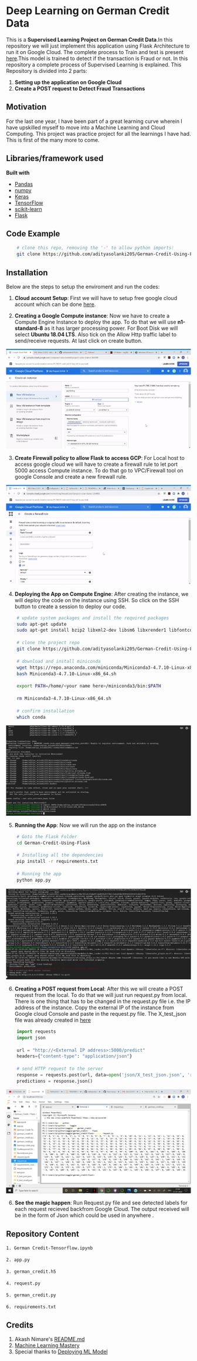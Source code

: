 # Deep Learning on German Credit Data

This is a **Supervised Learning Project on German Credit Data**.In this repository we will just implement this application using Flask Architecture to run it on Google Cloud. The complete process to Train and test is present [here](https://github.com/adityasolanki205/German-Credit).This model is trained to detect if the transaction is Fraud or not. In this repository a complete process of Supervised Learning is explained. This Repository is divided into 2 parts:

1. **Setting up the application on Google Cloud**
2. **Create a POST request to Detect Fraud Transactions**


## Motivation
For the last one year, I have been part of a great learning curve wherein I have upskilled myself to move into a Machine Learning and Cloud Computing. This project was practice project for all the learnings I have had. This is first of the many more to come. 
 

## Libraries/framework used

<b>Built with</b>
- [Pandas](https://pandas.pydata.org/)
- [numpy](https://numpy.org/)
- [Keras](https://keras.io/)
- [TensorFlow](https://www.tensorflow.org/)
- [scikit-learn](https://scikit-learn.org/stable/)
- [Flask](https://flask.palletsprojects.com/en/1.1.x/)


## Code Example

```bash
    # clone this repo, removing the '-' to allow python imports:
    git clone https://github.com/adityasolanki205/German-Credit-Using-Flask.git
```

## Installation

Below are the steps to setup the enviroment and run the codes:

1. **Cloud account Setup**: First we will have to setup free google cloud account which can be done [here](https://cloud.google.com/free). 

2. **Creating a Google Compute instance**: Now we have to create a Compute Engine Instance to deploy the app. To do that we will use **n1-standard-8** as it has larger processing power. For Boot Disk we will select **Ubuntu 18.04 LTS**. Also tick on the Allow Http traffic label to send/receive requests. At last click on create button.

![](images/compute_instance.gif)

3. **Create Firewall policy to allow Flask to access GCP**: For Local host to access google cloud we will have to
create a firewall rule to let port 5000 access Compute instance. To do that go to VPC/Firewall tool on google Console and create a new firewall rule.

![](images/firewall.gif)

4. **Deploying the App on Compute Engine**: After creating the instance, we will deploy the code on the instance using SSH. So click on the SSH button to create a session to deploy our code.

```bash
    # update system packages and install the required packages
    sudo apt-get update
    sudo apt-get install bzip2 libxml2-dev libsm6 libxrender1 libfontconfig1
    
    # clone the project repo
    git clone https://github.com/adityasolanki205/German-Credit-Using-Flask.git
    
    # download and install miniconda
    wget https://repo.anaconda.com/miniconda/Miniconda3-4.7.10-Linux-x86_64.sh
    bash Miniconda3-4.7.10-Linux-x86_64.sh
    
    export PATH=/home/<your name here>/miniconda3/bin:$PATH
    
    rm Miniconda3-4.7.10-Linux-x86_64.sh
    
    # confirm installation
    which conda
```
![](images/startup.jpg)

5. **Running the App**:  Now we will run the app on the instance

```bash
    # Goto the Flask Folder
    cd German-Credit-Using-Flask
    
    # Installing all the dependencies
    pip install -r requirements.txt
    
    # Running the app 
    python app.py
```
![](images/application.jpg)

6. **Creating a POST request from Local**: After this we will create a POST request from the local. To do that we will just run request.py from local. There is one thing that has to be changed in the request.py file i.e. the IP address of the instance. Copy the external IP of the instance from Google cloud Console and paste in the request.py file. The X_test_json file was already created in [here](https://github.com/adityasolanki205/German-Credit-Using-Flask/blob/master/German%20Credit-TensorFlow.ipynb)

```python
    import requests
    import json

    url = "http://<External IP address>:5000/predict"
    headers={"content-type": "application/json"}

    # send HTTP request to the server
    response = requests.post(url, data=open('json/X_test_json.json', 'rb'), headers=headers)
    predictions = response.json()
```
![](images/request.jpg)

6. **See the magic happen**: Run Request.py file and see detected labels for each request recieved backfrom Google Cloud. The output received will be in the form of Json which could be used in anywhere .



## Repository Content

    1. German Credit-Tensorflow.ipynb

    2. app.py
    
    3. german_credit.h5    
    
    4. request.py
    
    5. german_credit.py
    
    6. requirements.txt
    

## Credits
1. Akash Nimare's [README.md](https://gist.github.com/akashnimare/7b065c12d9750578de8e705fb4771d2f#file-readme-md)
2. [Machine Learning Mastery](https://machinelearningmastery.com/imbalanced-classification-of-good-and-bad-credit/)
3. Special thanks to [Deploying ML Model](https://towardsdatascience.com/deploying-a-custom-ml-prediction-service-on-google-cloud-ae3be7e6d38f)
